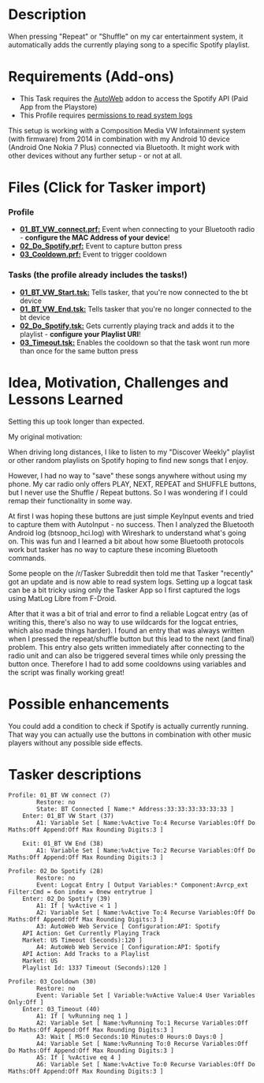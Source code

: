 # Description

When pressing "Repeat" or "Shuffle" on my car entertainment system, it automatically adds the currently playing song to a specific Spotify playlist. 


# Requirements (Add-ons)
- This Task requires the [AutoWeb](https://play.google.com/store/apps/details?id=com.joaomgcd.autoweb&hl=en) addon to access the Spotify API (Paid App from the Playstore) 
- This Profile requires [permissions to read system logs](https://tasker.joaoapps.com/userguide/en/help/ah_read_logs_grant.html)

This setup is working with a Composition Media VW Infotainment system (with firmware) from 2014 in combination with my Android 10 device (Android One Nokia 7 Plus) connected via Bluetooth. 
It might work with other devices without any further setup - or not at all. 

# Files (Click for Tasker import)

### Profile
- **[01_BT_VW_connect.prf:](https://taskernet.com/shares/?user=AS35m8nv%2F9kVVjaWNhsxWPMIrYDvleGnAAXvNLF0YGZMaXdHHvDCymFLorNzaH%2BXlk0dBJup&id=Profile%3A01_BT+VW+connect)** Event when connecting to your Bluetooth radio - **configure the MAC Address of your device**!
- **[02_Do_Spotify.prf:](https://taskernet.com/shares/?user=AS35m8nv%2F9kVVjaWNhsxWPMIrYDvleGnAAXvNLF0YGZMaXdHHvDCymFLorNzaH%2BXlk0dBJup&id=Profile%3A02_Do+Spotify)** Event to capture button press
- **[03_Cooldown.prf:](https://taskernet.com/shares/?user=AS35m8nv%2F9kVVjaWNhsxWPMIrYDvleGnAAXvNLF0YGZMaXdHHvDCymFLorNzaH%2BXlk0dBJup&id=Profile%3A03_Cooldown)** Event to trigger cooldown

### Tasks (the profile already includes the tasks!)

- **[01_BT_VW_Start.tsk:](https://taskernet.com/shares/?user=AS35m8nv%2F9kVVjaWNhsxWPMIrYDvleGnAAXvNLF0YGZMaXdHHvDCymFLorNzaH%2BXlk0dBJup&id=Task%3A01_BT+VW+Start)** Tells tasker, that you're now connected to the bt device
- **[01_BT_VW_End.tsk:](https://taskernet.com/shares/?user=AS35m8nv%2F9kVVjaWNhsxWPMIrYDvleGnAAXvNLF0YGZMaXdHHvDCymFLorNzaH%2BXlk0dBJup&id=Task%3A01_BT+VW+End)** Tells tasker that you're no longer connected to the bt device
- **[02_Do_Spotify.tsk:](https://taskernet.com/shares/?user=AS35m8nv%2F9kVVjaWNhsxWPMIrYDvleGnAAXvNLF0YGZMaXdHHvDCymFLorNzaH%2BXlk0dBJup&id=Task%3A02_Do+Spotify)** Gets currently playing track and adds it to the playlist - **configure your Playlist URI**!
- **[03_Timeout.tsk:](https://taskernet.com/shares/?user=AS35m8nv%2F9kVVjaWNhsxWPMIrYDvleGnAAXvNLF0YGZMaXdHHvDCymFLorNzaH%2BXlk0dBJup&id=Task%3A03_Timeout)** Enables the cooldown so that the task wont run more than once for the same button press



# Idea, Motivation, Challenges and Lessons Learned

Setting this up took longer than expected. 

My original motivation: 

When driving long distances, 
I like to listen to my "Discover Weekly" playlist or other random playlists on Spotify hoping to find new songs that I enjoy. 

However, I had no way to "save" these songs anywhere without using my phone. 
My car radio only offers PLAY, NEXT, REPEAT and SHUFFLE buttons, but I never use the Shuffle / Repeat buttons. 
So I was wondering if I could remap their functionality in some way. 

At first I was hoping these buttons are just simple KeyInput events and tried to capture them with AutoInput - no success. 
Then I analyzed the Bluetooth Android log (btsnoop_hci.log) with Wireshark to understand what's going on. 
This was fun and I learned a bit about how some Bluetooth protocols work but tasker has no way to capture these incoming Bluetooth commands. 

Some people on the /r/Tasker Subreddit then told me that Tasker "recently" got an update and is now able to read system logs. 
Setting up a logcat task can be a bit tricky using only the Tasker App so I first captured the logs using MatLog Libre from F-Droid. 

After that it was a bit of trial and error to find a reliable Logcat entry (as of writing this, there's also no way to use wildcards for the logcat entries, which also made things harder). 
I found an entry that was always written when I pressed the repeat/shuffle button but this lead to the next (and final) problem. 
This entry also gets written immediately after connecting to the radio unit and can also be triggered several times while only pressing the button once. 
Therefore I had to add some cooldowns using variables and the script was finally working great! 


# Possible enhancements
You could add a condition to check if Spotify is actually currently running. 
That way you can actually use the buttons in combination with other music players without any possible side effects. 

# Tasker descriptions

```
Profile: 01_BT VW connect (7)
    	Restore: no
    	State: BT Connected [ Name:* Address:33:33:33:33:33:33 ]
    Enter: 01_BT VW Start (37)
    	A1: Variable Set [ Name:%vActive To:4 Recurse Variables:Off Do Maths:Off Append:Off Max Rounding Digits:3 ] 
    
    Exit: 01_BT VW End (38)
    	A1: Variable Set [ Name:%vActive To:2 Recurse Variables:Off Do Maths:Off Append:Off Max Rounding Digits:3 ]
```

```
Profile: 02_Do Spotify (28)
    	Restore: no
    	Event: Logcat Entry [ Output Variables:* Component:Avrcp_ext Filter:Cmd = 6on index = 0new entrytrue ]
    Enter: 02_Do Spotify (39)
    	A1: If [ %vActive < 1 ]
    	A2: Variable Set [ Name:%vActive To:4 Recurse Variables:Off Do Maths:Off Append:Off Max Rounding Digits:3 ] 
    	A3: AutoWeb Web Service [ Configuration:API: Spotify
    API Action: Get Currently Playing Track
    Market: US Timeout (Seconds):120 ] 
    	A4: AutoWeb Web Service [ Configuration:API: Spotify
    API Action: Add Tracks to a Playlist
    Market: US
    Playlist Id: 1337 Timeout (Seconds):120 ]
```

```
Profile: 03_Cooldown (30)
    	Restore: no
    	Event: Variable Set [ Variable:%vActive Value:4 User Variables Only:Off ]
    Enter: 03_Timeout (40)
    	A1: If [ %vRunning neq 1 ]
    	A2: Variable Set [ Name:%vRunning To:1 Recurse Variables:Off Do Maths:Off Append:Off Max Rounding Digits:3 ] 
    	A3: Wait [ MS:0 Seconds:10 Minutes:0 Hours:0 Days:0 ] 
    	A4: Variable Set [ Name:%vRunning To:0 Recurse Variables:Off Do Maths:Off Append:Off Max Rounding Digits:3 ] 
    	A5: If [ %vActive eq 4 ]
    	A6: Variable Set [ Name:%vActive To:0 Recurse Variables:Off Do Maths:Off Append:Off Max Rounding Digits:3 ]
```








